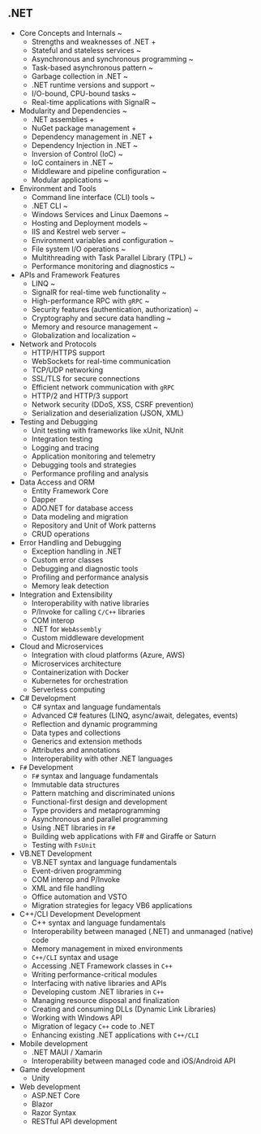 ## .NET

- Core Concepts and Internals ~
  - Strengths and weaknesses of .NET +
  - Stateful and stateless services ~
  - Asynchronous and synchronous programming ~
  - Task-based asynchronous pattern ~
  - Garbage collection in .NET ~
  - .NET runtime versions and support ~
  - I/O-bound, CPU-bound tasks ~
  - Real-time applications with SignalR ~
- Modularity and Dependencies ~
  - .NET assemblies +
  - NuGet package management +
  - Dependency management in .NET +
  - Dependency Injection in .NET ~
  - Inversion of Control (IoC) ~
  - IoC containers in .NET ~
  - Middleware and pipeline configuration ~
  - Modular applications ~
- Environment and Tools 
  - Command line interface (CLI) tools ~
  - .NET CLI ~
  - Windows Services and Linux Daemons ~
  - Hosting and Deployment models ~
  - IIS and Kestrel web server ~
  - Environment variables and configuration ~
  - File system I/O operations ~
  - Multithreading with Task Parallel Library (TPL) ~
  - Performance monitoring and diagnostics ~
- APIs and Framework Features
  - LINQ ~
  - SignalR for real-time web functionality ~
  - High-performance RPC with `gRPC` ~
  - Security features (authentication, authorization) ~
  - Cryptography and secure data handling ~
  - Memory and resource management ~
  - Globalization and localization ~
- Network and Protocols
  - HTTP/HTTPS support
  - WebSockets for real-time communication
  - TCP/UDP networking
  - SSL/TLS for secure connections
  - Efficient network communication with `gRPC`
  - HTTP/2 and HTTP/3 support
  - Network security (DDoS, XSS, CSRF prevention)
  - Serialization and deserialization (JSON, XML)
- Testing and Debugging
  - Unit testing with frameworks like xUnit, NUnit
  - Integration testing
  - Logging and tracing
  - Application monitoring and telemetry
  - Debugging tools and strategies
  - Performance profiling and analysis
- Data Access and ORM
  - Entity Framework Core
  - Dapper
  - ADO.NET for database access
  - Data modeling and migration
  - Repository and Unit of Work patterns
  - CRUD operations
- Error Handling and Debugging
  - Exception handling in .NET
  - Custom error classes
  - Debugging and diagnostic tools
  - Profiling and performance analysis
  - Memory leak detection
- Integration and Extensibility
  - Interoperability with native libraries
  - P/Invoke for calling `C/C++` libraries
  - COM interop
  - .NET for `WebAssembly`
  - Custom middleware development
- Cloud and Microservices
  - Integration with cloud platforms (Azure, AWS)
  - Microservices architecture
  - Containerization with Docker
  - Kubernetes for orchestration
  - Serverless computing
- C# Development
  - C# syntax and language fundamentals
  - Advanced C# features (LINQ, async/await, delegates, events)
  - Reflection and dynamic programming
  - Data types and collections
  - Generics and extension methods
  - Attributes and annotations
  - Interoperability with other .NET languages
- `F#` Development
  - `F#` syntax and language fundamentals
  - Immutable data structures
  - Pattern matching and discriminated unions
  - Functional-first design and development
  - Type providers and metaprogramming
  - Asynchronous and parallel programming
  - Using .NET libraries in `F#`
  - Building web applications with F# and Giraffe or Saturn
  - Testing with `FsUnit`
- VB.NET Development
  - VB.NET syntax and language fundamentals
  - Event-driven programming
  - COM interop and P/Invoke
  - XML and file handling
  - Office automation and VSTO
  - Migration strategies for legacy VB6 applications
- C++/CLI Development Development
  - C++ syntax and language fundamentals
  - Interoperability between managed (.NET) and unmanaged (native) code
  - Memory management in mixed environments
  - `C++/CLI` syntax and usage
  - Accessing .NET Framework classes in `C++`
  - Writing performance-critical modules
  - Interfacing with native libraries and APIs
  - Developing custom .NET libraries in `C++`
  - Managing resource disposal and finalization
  - Creating and consuming DLLs (Dynamic Link Libraries)
  - Working with Windows API
  - Migration of legacy `C++` code to .NET
  - Enhancing existing .NET applications with `C++/CLI`
- Mobile development
  - .NET MAUI / Xamarin
  - Interoperability between managed code and iOS/Android API
- Game development
  - Unity
- Web development
  - ASP.NET Core
  - Blazor
  - Razor Syntax
  - RESTful API development
